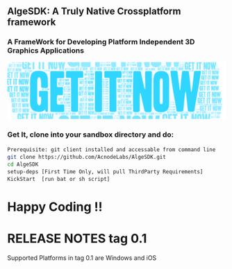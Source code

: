 ## AlgeSDK: A Truly Native Crossplatform framework 
### **A FrameWork for Developing Platform Independent 3D Graphics Applications**

![alt text](https://raw.githubusercontent.com/AcnodeLabs/AlgeSDK/master/_acnode_/GetIt.PNG)
### **Get It, clone into your sandbox directory and do:** 
```sh
Prerequisite: git client installed and accessable from command line
git clone https://github.com/AcnodeLabs/AlgeSDK.git
cd AlgeSDK
setup-deps [First Time Only, will pull ThirdParty Requirements]
KickStart  [run bat or sh script]
```
# Happy Coding !!

RELEASE NOTES tag 0.1
=================

Supported Platforms in tag 0.1 are Windows and iOS 
